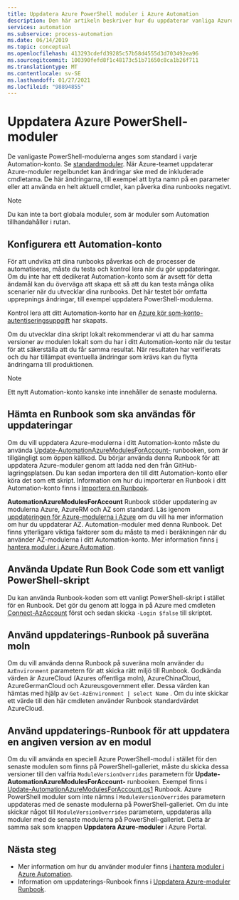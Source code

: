 ```yaml
---
title: Uppdatera Azure PowerShell moduler i Azure Automation
description: Den här artikeln beskriver hur du uppdaterar vanliga Azure PowerShell-moduler som anges som standard i Azure Automation.
services: automation
ms.subservice: process-automation
ms.date: 06/14/2019
ms.topic: conceptual
ms.openlocfilehash: 413293cdefd39285c57b58d4555d3d703492ea96
ms.sourcegitcommit: 100390fefd8f1c48173c51b71650c8ca1b26f711
ms.translationtype: MT
ms.contentlocale: sv-SE
ms.lasthandoff: 01/27/2021
ms.locfileid: "98894855"
---
```

# <a name="update-azure-powershell-modules"></a>Uppdatera Azure PowerShell-moduler

De vanligaste PowerShell-modulerna anges som standard i varje Automation-konto. Se [standardmoduler](shared-resources/modules.md#default-modules). När Azure-teamet uppdaterar Azure-moduler regelbundet kan ändringar ske med de inkluderade cmdletarna. De här ändringarna, till exempel att byta namn på en parameter eller att använda en helt aktuell cmdlet, kan påverka dina runbooks negativt. 

> [!NOTE]
> Du kan inte ta bort globala moduler, som är moduler som Automation tillhandahåller i rutan.

## <a name="set-up-an-automation-account"></a>Konfigurera ett Automation-konto

För att undvika att dina runbooks påverkas och de processer de automatiseras, måste du testa och kontrol lera när du gör uppdateringar. Om du inte har ett dedikerat Automation-konto som är avsett för detta ändamål kan du överväga att skapa ett så att du kan testa många olika scenarier när du utvecklar dina runbooks. Det här testet bör omfatta upprepnings ändringar, till exempel uppdatera PowerShell-modulerna.

Kontrol lera att ditt Automation-konto har en [Azure kör som-konto-autentiseringsuppgift](manage-runas-account.md) har skapats.

Om du utvecklar dina skript lokalt rekommenderar vi att du har samma versioner av modulen lokalt som du har i ditt Automation-konto när du testar för att säkerställa att du får samma resultat. När resultaten har verifierats och du har tillämpat eventuella ändringar som krävs kan du flytta ändringarna till produktionen.

> [!NOTE]
> Ett nytt Automation-konto kanske inte innehåller de senaste modulerna.

## <a name="obtain-a-runbook-to-use-for-updates"></a>Hämta en Runbook som ska användas för uppdateringar

Om du vill uppdatera Azure-modulerna i ditt Automation-konto måste du använda [Update-AutomationAzureModulesForAccount-](https://github.com/Microsoft/AzureAutomation-Account-Modules-Update) runbooken, som är tillgängligt som öppen källkod. Du börjar använda denna Runbook för att uppdatera Azure-moduler genom att ladda ned den från GitHub-lagringsplatsen. Du kan sedan importera den till ditt Automation-konto eller köra det som ett skript. Information om hur du importerar en Runbook i ditt Automation-konto finns i [Importera en Runbook](manage-runbooks.md#import-a-runbook).

**AutomationAzureModulesForAccount** Runbook stöder uppdatering av modulerna Azure, AzureRM och AZ som standard. Läs igenom [uppdateringen för Azure-modulerna i Azure](https://github.com/microsoft/AzureAutomation-Account-Modules-Update/blob/master/README.md) om du vill ha mer information om hur du uppdaterar AZ. Automation-moduler med denna Runbook. Det finns ytterligare viktiga faktorer som du måste ta med i beräkningen när du använder AZ-modulerna i ditt Automation-konto. Mer information finns [i hantera moduler i Azure Automation](shared-resources/modules.md).

## <a name="use-update-runbook-code-as-a-regular-powershell-script"></a>Använda Update Run Book Code som ett vanligt PowerShell-skript

Du kan använda Runbook-koden som ett vanligt PowerShell-skript i stället för en Runbook. Det gör du genom att logga in på Azure med cmdleten [Connect-AzAccount](/powershell/module/az.accounts/connect-azaccount) först och sedan skicka `-Login $false` till skriptet.

## <a name="use-the-update-runbook-on-sovereign-clouds"></a>Använd uppdaterings-Runbook på suveräna moln

Om du vill använda denna Runbook på suveräna moln använder du `AzEnvironment` parametern för att skicka rätt miljö till Runbook. Godkända värden är AzureCloud (Azures offentliga moln), AzureChinaCloud, AzureGermanCloud och Azureusgovernment eller. Dessa värden kan hämtas med hjälp av `Get-AzEnvironment | select Name` . Om du inte skickar ett värde till den här cmdleten använder Runbook standardvärdet AzureCloud.

## <a name="use-the-update-runbook-to-update-a-specific-module-version"></a>Använd uppdaterings-Runbook för att uppdatera en angiven version av en modul

Om du vill använda en speciell Azure PowerShell-modul i stället för den senaste modulen som finns på PowerShell-galleriet, måste du skicka dessa versioner till den valfria `ModuleVersionOverrides` parametern för **Update-AutomationAzureModulesForAccount-** runbooken. Exempel finns i  [Update-AutomationAzureModulesForAccount.ps1](https://github.com/Microsoft/AzureAutomation-Account-Modules-Update/blob/master/Update-AutomationAzureModulesForAccount.ps1) Runbook. Azure PowerShell moduler som inte nämns i `ModuleVersionOverrides` parametern uppdateras med de senaste modulerna på PowerShell-galleriet. Om du inte skickar något till `ModuleVersionOverrides` parametern, uppdateras alla moduler med de senaste modulerna på PowerShell-galleriet. Detta är samma sak som knappen **Uppdatera Azure-moduler** i Azure Portal.

## <a name="next-steps"></a>Nästa steg

* Mer information om hur du använder moduler finns [i hantera moduler i Azure Automation](shared-resources/modules.md).
* Information om uppdaterings-Runbook finns i [Uppdatera Azure-moduler Runbook](https://github.com/Microsoft/AzureAutomation-Account-Modules-Update).
